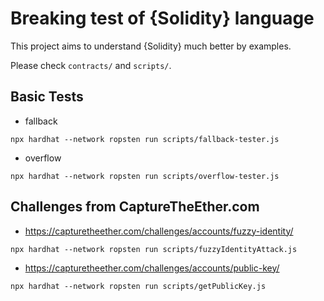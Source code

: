 # Breaking test of {Solidity} language

This project aims to understand {Solidity} much better by examples.

Please check `contracts/` and `scripts/`.

## Basic Tests

- fallback

```
npx hardhat --network ropsten run scripts/fallback-tester.js
```

- overflow

```
npx hardhat --network ropsten run scripts/overflow-tester.js
```

## Challenges from CaptureTheEther.com
- https://capturetheether.com/challenges/accounts/fuzzy-identity/

```
npx hardhat --network ropsten run scripts/fuzzyIdentityAttack.js
```

- https://capturetheether.com/challenges/accounts/public-key/

```
npx hardhat --network ropsten run scripts/getPublicKey.js
```
